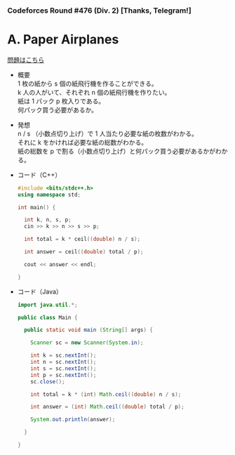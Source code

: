 ### Codeforces Round #476 (Div. 2) \[Thanks, Telegram!]

# A. Paper Airplanes

  [問題はこちら](https://codeforces.com/problemset/problem/965/A)
  
- 概要<br>
  1 枚の紙から s 個の紙飛行機を作ることができる。<br>
  k 人の人がいて、それぞれ n 個の紙飛行機を作りたい。<br>
  紙は 1 パック p 枚入りである。<br>
  何パック買う必要があるか。
  
  
- 発想<br>
  n / s （小数点切り上げ）で 1 人当たり必要な紙の枚数がわかる。<br>
  それに k をかければ必要な紙の総数がわかる。<br>
  紙の総数を p で割る（小数点切り上げ）と何パック買う必要があるかがわかる。
  
  
- コード（C++）

  ```cpp
  #include <bits/stdc++.h>
  using namespace std;

  int main() {

    int k, n, s, p;
    cin >> k >> n >> s >> p;

    int total = k * ceil((double) n / s);

    int answer = ceil((double) total / p);

    cout << answer << endl;

  }
  ```
  
- コード（Java）

  ```java
  import java.util.*;

  public class Main {

    public static void main (String[] args) {

      Scanner sc = new Scanner(System.in);

      int k = sc.nextInt();
      int n = sc.nextInt();
      int s = sc.nextInt();
      int p = sc.nextInt();
      sc.close();

      int total = k * (int) Math.ceil((double) n / s);

      int answer = (int) Math.ceil((double) total / p);

      System.out.println(answer);

    }

  }
  ```
    